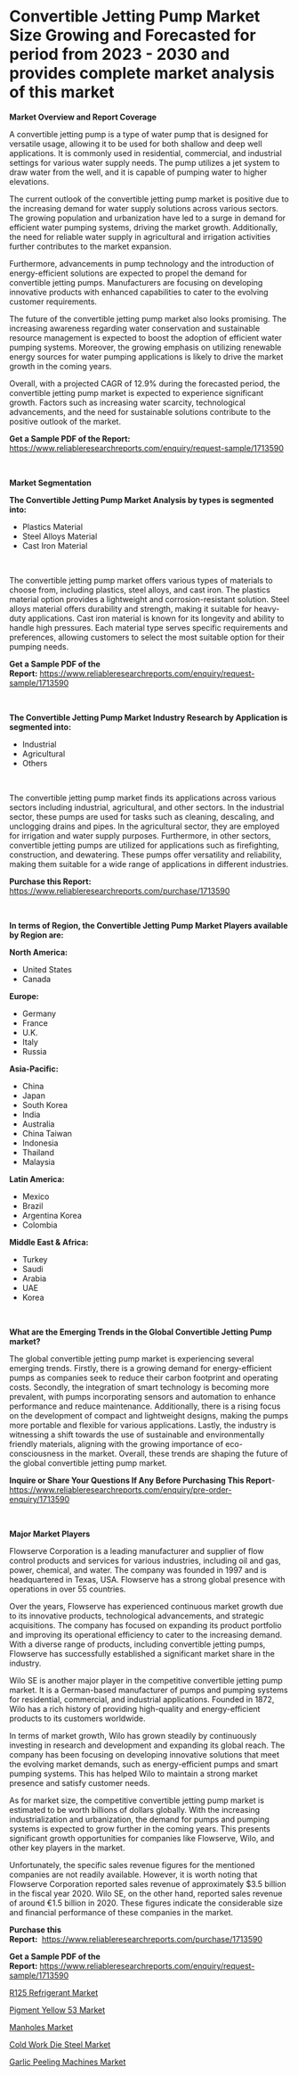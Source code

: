 <p><h1>Convertible Jetting Pump Market Size Growing and Forecasted for period from 2023 - 2030 and provides complete market analysis of this market</h1></p><p><strong>Market Overview and Report Coverage</strong></p>
<p><p>A convertible jetting pump is a type of water pump that is designed for versatile usage, allowing it to be used for both shallow and deep well applications. It is commonly used in residential, commercial, and industrial settings for various water supply needs. The pump utilizes a jet system to draw water from the well, and it is capable of pumping water to higher elevations.</p><p>The current outlook of the convertible jetting pump market is positive due to the increasing demand for water supply solutions across various sectors. The growing population and urbanization have led to a surge in demand for efficient water pumping systems, driving the market growth. Additionally, the need for reliable water supply in agricultural and irrigation activities further contributes to the market expansion.</p><p>Furthermore, advancements in pump technology and the introduction of energy-efficient solutions are expected to propel the demand for convertible jetting pumps. Manufacturers are focusing on developing innovative products with enhanced capabilities to cater to the evolving customer requirements.</p><p>The future of the convertible jetting pump market also looks promising. The increasing awareness regarding water conservation and sustainable resource management is expected to boost the adoption of efficient water pumping systems. Moreover, the growing emphasis on utilizing renewable energy sources for water pumping applications is likely to drive the market growth in the coming years.</p><p>Overall, with a projected CAGR of 12.9% during the forecasted period, the convertible jetting pump market is expected to experience significant growth. Factors such as increasing water scarcity, technological advancements, and the need for sustainable solutions contribute to the positive outlook of the market.</p></p>
<p><strong>Get a Sample PDF of the Report:</strong> <a href="https://www.reliableresearchreports.com/enquiry/request-sample/1713590">https://www.reliableresearchreports.com/enquiry/request-sample/1713590</a></p>
<p>&nbsp;</p>
<p><strong>Market Segmentation</strong></p>
<p><strong>The Convertible Jetting Pump Market Analysis by types is segmented into:</strong></p>
<p><ul><li>Plastics Material</li><li>Steel Alloys Material</li><li>Cast Iron Material</li></ul></p>
<p>&nbsp;</p>
<p><p>The convertible jetting pump market offers various types of materials to choose from, including plastics, steel alloys, and cast iron. The plastics material option provides a lightweight and corrosion-resistant solution. Steel alloys material offers durability and strength, making it suitable for heavy-duty applications. Cast iron material is known for its longevity and ability to handle high pressures. Each material type serves specific requirements and preferences, allowing customers to select the most suitable option for their pumping needs.</p></p>
<p><strong>Get a Sample PDF of the Report:</strong>&nbsp;<a href="https://www.reliableresearchreports.com/enquiry/request-sample/1713590">https://www.reliableresearchreports.com/enquiry/request-sample/1713590</a></p>
<p>&nbsp;</p>
<p><strong>The Convertible Jetting Pump Market Industry Research by Application is segmented into:</strong></p>
<p><ul><li>Industrial</li><li>Agricultural</li><li>Others</li></ul></p>
<p>&nbsp;</p>
<p><p>The convertible jetting pump market finds its applications across various sectors including industrial, agricultural, and other sectors. In the industrial sector, these pumps are used for tasks such as cleaning, descaling, and unclogging drains and pipes. In the agricultural sector, they are employed for irrigation and water supply purposes. Furthermore, in other sectors, convertible jetting pumps are utilized for applications such as firefighting, construction, and dewatering. These pumps offer versatility and reliability, making them suitable for a wide range of applications in different industries.</p></p>
<p><strong>Purchase this Report:</strong>&nbsp; <a href="https://www.reliableresearchreports.com/purchase/1713590">https://www.reliableresearchreports.com/purchase/1713590</a></p>
<p>&nbsp;</p>
<p><strong>In terms of Region, the Convertible Jetting Pump Market Players available by Region are:</strong></p>
<p>
    <p> <strong> North America: </strong>
        <ul>
            <li>United States</li>
            <li>Canada</li>
        </ul>
        </p> 
    <p> <strong> Europe: </strong>
        <ul>
            <li>Germany</li>
            <li>France</li>
            <li>U.K.</li>
            <li>Italy</li>
            <li>Russia</li>
        </ul>
        </p> 
    <p> <strong> Asia-Pacific: </strong>
        <ul>
            <li>China</li>
            <li>Japan</li>
            <li>South Korea</li>
            <li>India</li>
            <li>Australia</li>
            <li>China Taiwan</li>
            <li>Indonesia</li>
            <li>Thailand</li>
            <li>Malaysia</li>
        </ul>
        </p> 
    <p> <strong> Latin America: </strong>
        <ul>
            <li>Mexico</li>
            <li>Brazil</li>
            <li>Argentina Korea</li>
            <li>Colombia</li>
        </ul>
        </p> 
    <p> <strong> Middle East & Africa: </strong>
        <ul>
            <li>Turkey</li>
            <li>Saudi</li>
            <li>Arabia</li>
            <li>UAE</li>
            <li>Korea</li>
        </ul>
    </p>
    </p>
<p>&nbsp;</p>
<p><strong>What are the Emerging Trends in the Global Convertible Jetting Pump market?</strong></p>
<p><p>The global convertible jetting pump market is experiencing several emerging trends. Firstly, there is a growing demand for energy-efficient pumps as companies seek to reduce their carbon footprint and operating costs. Secondly, the integration of smart technology is becoming more prevalent, with pumps incorporating sensors and automation to enhance performance and reduce maintenance. Additionally, there is a rising focus on the development of compact and lightweight designs, making the pumps more portable and flexible for various applications. Lastly, the industry is witnessing a shift towards the use of sustainable and environmentally friendly materials, aligning with the growing importance of eco-consciousness in the market. Overall, these trends are shaping the future of the global convertible jetting pump market.</p></p>
<p><strong>Inquire or Share Your Questions If Any Before Purchasing This Report</strong>- <a href="https://www.reliableresearchreports.com/enquiry/pre-order-enquiry/1713590">https://www.reliableresearchreports.com/enquiry/pre-order-enquiry/1713590</a></p>
<p>&nbsp;</p>
<p><strong>Major Market Players</strong></p>
<p><p>Flowserve Corporation is a leading manufacturer and supplier of flow control products and services for various industries, including oil and gas, power, chemical, and water. The company was founded in 1997 and is headquartered in Texas, USA. Flowserve has a strong global presence with operations in over 55 countries.</p><p>Over the years, Flowserve has experienced continuous market growth due to its innovative products, technological advancements, and strategic acquisitions. The company has focused on expanding its product portfolio and improving its operational efficiency to cater to the increasing demand. With a diverse range of products, including convertible jetting pumps, Flowserve has successfully established a significant market share in the industry.</p><p>Wilo SE is another major player in the competitive convertible jetting pump market. It is a German-based manufacturer of pumps and pumping systems for residential, commercial, and industrial applications. Founded in 1872, Wilo has a rich history of providing high-quality and energy-efficient products to its customers worldwide.</p><p>In terms of market growth, Wilo has grown steadily by continuously investing in research and development and expanding its global reach. The company has been focusing on developing innovative solutions that meet the evolving market demands, such as energy-efficient pumps and smart pumping systems. This has helped Wilo to maintain a strong market presence and satisfy customer needs.</p><p>As for market size, the competitive convertible jetting pump market is estimated to be worth billions of dollars globally. With the increasing industrialization and urbanization, the demand for pumps and pumping systems is expected to grow further in the coming years. This presents significant growth opportunities for companies like Flowserve, Wilo, and other key players in the market.</p><p>Unfortunately, the specific sales revenue figures for the mentioned companies are not readily available. However, it is worth noting that Flowserve Corporation reported sales revenue of approximately $3.5 billion in the fiscal year 2020. Wilo SE, on the other hand, reported sales revenue of around €1.5 billion in 2020. These figures indicate the considerable size and financial performance of these companies in the market.</p></p>
<p><strong>Purchase this Report:</strong>&nbsp;&nbsp;<a href="https://www.reliableresearchreports.com/purchase/1713590">https://www.reliableresearchreports.com/purchase/1713590</a></p>
<p></p>
<p><strong>Get a Sample PDF of the Report:</strong>&nbsp;<a href="https://www.reliableresearchreports.com/enquiry/request-sample/1713590">https://www.reliableresearchreports.com/enquiry/request-sample/1713590</a></p>
<p><p><a href="https://www.linkedin.com/pulse/r125-refrigerant-market-research-report-unlocks-analysis-rzj8c/">R125 Refrigerant Market</a></p><p><a href="https://www.linkedin.com/pulse/pigment-yellow-53-market-share-amp-new-trends-analysis-report-ymtjc/">Pigment Yellow 53 Market</a></p><p><a href="https://medium.com/@krish.reportprime/manholes-market-report-reveals-the-latest-trends-and-growth-opportunities-of-this-market-427782a7d96a">Manholes Market</a></p><p><a href="https://www.linkedin.com/pulse/cold-work-die-steel-market-research-report-provides-thorough-f7tze/">Cold Work Die Steel Market</a></p><p><a href="https://medium.com/@krishna_35021/garlic-peeling-machines-market-comprehensive-assessment-by-type-application-and-geography-ac26d9ae02c7">Garlic Peeling Machines Market</a></p></p>